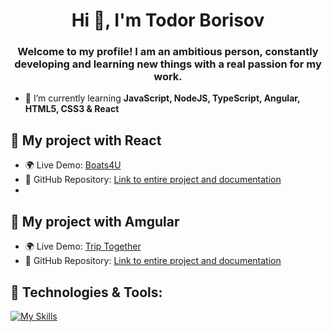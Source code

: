 <h1 align="center">Hi 👋, I'm Todor Borisov</h1>
<h3 align="center">Welcome to my profile! I am an ambitious person, constantly developing and learning new things with a real passion for my work.</h3>

- 🌱 I’m currently learning **JavaScript, NodeJS, TypeScript, Angular, HTML5, CSS3 & React**

## 🎉 My project with React
- 🌍 Live Demo: [Boats4U](https://boats4u.vercel.app/)
- 📂 GitHub Repository: [Link to entire project and documentation](https://github.com/TodorYBorisov/Boats4U-App-React)
- 
## 🎉 My project with Amgular
- 🌍 Live Demo: [Trip Together](https://triptogether1.netlify.app/home)
- 📂 GitHub Repository: [Link to entire project and documentation](https://github.com/TodorYBorisov/Angular-Trip-Together)

<!--## 🎓 Certificates:
- [QA Fundamentals - January 2021](https://softuni.bg/certificates/details/101274/0c124046)
- [Programming Basics C# & JS - July 2022](https://softuni.bg/certificates/details/140057/5b6b7d82)
- [Programming Fundamentals JS - September 2022](https://softuni.bg/certificates/details/149639/a758af5a)
- [JS Advanced - January 2023](https://softuni.bg/certificates/details/160045/e557ceb2)
- [JS Applications - February 2023](https://softuni.bg/certificates/details/167735/00c3f534)
- [JS Back-End - May 2023](https://softuni.bg/certificates/details/175188/3368fea8)
- [Angular - June 2023](https://softuni.bg/certificates/details/182945/d0f3014d)
- [HTML & CSS - September 2023 2023](https://softuni.bg/Certificates/Details/190729/7136715a)-->

## 🔧 Technologies & Tools:
[![My Skills](https://skillicons.dev/icons?i=js,cs,nodejs,mongodb,firebase,express,github,postman,selenium,angular,ts,html,css,react)](https://skillicons.dev)

<!--<p align="left"> <a href="https://github.com/ryo-ma/github-profile-trophy"><img src="https://github-profile-trophy.vercel.app/?username=todoryborisov" alt="todoryborisov" /></a> </p>
<!-- 📞 Connect with me:
- Email:
- LinkedIn: -->
